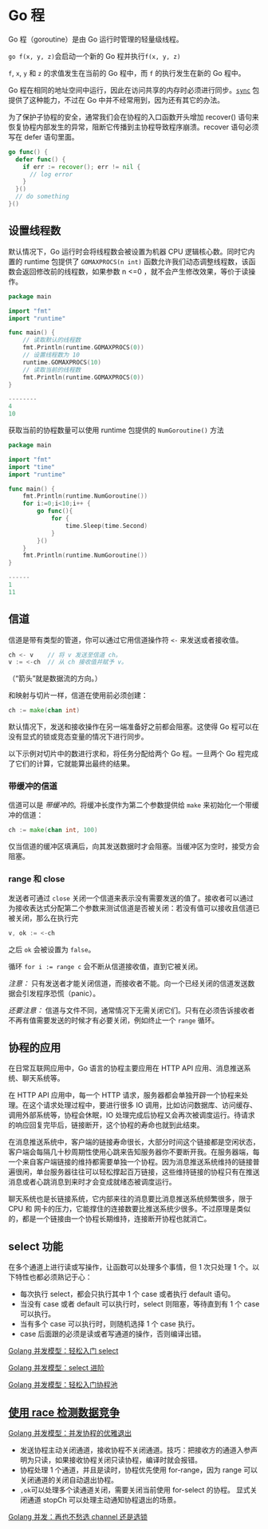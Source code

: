 # Go 程

Go 程（goroutine）是由 Go 运行时管理的轻量级线程。

`go f(x, y, z)`会启动一个新的 Go 程并执行`f(x, y, z)`

`f`, `x`, `y` 和 `z` 的求值发生在当前的 Go 程中，而 `f` 的执行发生在新的 Go 程中。

Go 程在相同的地址空间中运行，因此在访问共享的内存时必须进行同步。[`sync`](https://go-zh.org/pkg/sync/) 包提供了这种能力，不过在 Go 中并不经常用到，因为还有其它的办法。

为了保护子协程的安全，通常我们会在协程的入口函数开头增加 recover() 语句来恢复协程内部发生的异常，阻断它传播到主协程导致程序崩溃。recover 语句必须写在 defer 语句里面。

```go
go func() {
  defer func() {
    if err := recover(); err != nil {
      // log error
    }
  }()
  // do something
}()
```

## 设置线程数

默认情况下，Go 运行时会将线程数会被设置为机器 CPU 逻辑核心数。同时它内置的 runtime 包提供了 `GOMAXPROCS(n int)` 函数允许我们动态调整线程数，该函数会返回修改前的线程数，如果参数 n <=0 ，就不会产生修改效果，等价于读操作。

```go
package main

import "fmt"
import "runtime"

func main() {
    // 读取默认的线程数
    fmt.Println(runtime.GOMAXPROCS(0))
    // 设置线程数为 10
    runtime.GOMAXPROCS(10)
    // 读取当前的线程数
    fmt.Println(runtime.GOMAXPROCS(0))
}

--------
4
10
```

获取当前的协程数量可以使用 runtime 包提供的 `NumGoroutine()` 方法

```go
package main

import "fmt"
import "time"
import "runtime"

func main() {
    fmt.Println(runtime.NumGoroutine())
    for i:=0;i<10;i++ {
        go func(){
            for {
                time.Sleep(time.Second)
            }
        }()
    }
    fmt.Println(runtime.NumGoroutine())
}

------
1
11
```

## 信道

信道是带有类型的管道，你可以通过它用信道操作符 `<-` 来发送或者接收值。

```go
ch <- v    // 将 v 发送至信道 ch。
v := <-ch  // 从 ch 接收值并赋予 v。
```

（“箭头”就是数据流的方向。）

和映射与切片一样，信道在使用前必须创建：

```go
ch := make(chan int)
```

默认情况下，发送和接收操作在另一端准备好之前都会阻塞。这使得 Go 程可以在没有显式的锁或竞态变量的情况下进行同步。

以下示例对切片中的数进行求和，将任务分配给两个 Go 程。一旦两个 Go 程完成了它们的计算，它就能算出最终的结果。

### 带缓冲的信道

信道可以是 _带缓冲的_。将缓冲长度作为第二个参数提供给 `make` 来初始化一个带缓冲的信道：

```go
ch := make(chan int, 100)
```

仅当信道的缓冲区填满后，向其发送数据时才会阻塞。当缓冲区为空时，接受方会阻塞。

### range 和 close

发送者可通过 `close` 关闭一个信道来表示没有需要发送的值了。接收者可以通过为接收表达式分配第二个参数来测试信道是否被关闭：若没有值可以接收且信道已被关闭，那么在执行完

```go
v, ok := <-ch
```

之后 `ok` 会被设置为 `false`。

循环 `for i := range c` 会不断从信道接收值，直到它被关闭。

_注意：_ 只有发送者才能关闭信道，而接收者不能。向一个已经关闭的信道发送数据会引发程序恐慌（panic）。

_还要注意：_ 信道与文件不同，通常情况下无需关闭它们。只有在必须告诉接收者不再有值需要发送的时候才有必要关闭，例如终止一个 `range` 循环。

## 协程的应用

在日常互联网应用中，Go 语言的协程主要应用在 HTTP API 应用、消息推送系统、聊天系统等。

在 HTTP API 应用中，每一个 HTTP 请求，服务器都会单独开辟一个协程来处理。在这个请求处理过程中，要进行很多 IO 调用，比如访问数据库、访问缓存、调用外部系统等，协程会休眠，IO 处理完成后协程又会再次被调度运行。待请求的响应回复完毕后，链接断开，这个协程的寿命也就到此结束。

在消息推送系统中，客户端的链接寿命很长，大部分时间这个链接都是空闲状态，客户端会每隔几十秒周期性使用心跳来告知服务器你不要断开我。在服务器端，每一个来自客户端链接的维持都需要单独一个协程。因为消息推送系统维持的链接普遍很闲，单台服务器往往可以轻松撑起百万链接，这些维持链接的协程只有在推送消息或者心跳消息到来时才会变成就绪态被调度运行。

聊天系统也是长链接系统，它内部来往的消息要比消息推送系统频繁很多，限于 CPU 和 网卡的压力，它能撑住的连接数要比推送系统少很多。不过原理是类似的，都是一个链接由一个协程长期维持，连接断开协程也就消亡。

## select 功能

在多个通道上进行读或写操作，让函数可以处理多个事情，但 1 次只处理 1 个。以下特性也都必须熟记于心：

- 每次执行 select，都会只执行其中 1 个 case 或者执行 default 语句。
- 当没有 case 或者 default 可以执行时，select 则阻塞，等待直到有 1 个 case 可以执行。
- 当有多个 case 可以执行时，则随机选择 1 个 case 执行。
- case 后面跟的必须是读或者写通道的操作，否则编译出错。

[Golang 并发模型：轻松入门 select](http://lessisbetter.site/2018/12/13/golang-slect/)

[Golang 并发模型：select 进阶](http://lessisbetter.site/2018/12/17/golang-selete-advance/)

[Golang 并发模型：轻松入门协程池](http://lessisbetter.site/2018/12/20/golang-simple-goroutine-pool/)

## [使用 race 检测数据竞争](http://lessisbetter.site/2018/11/17/Golang-detecting-date-racing/)

[Golang 并发模型：并发协程的优雅退出](http://lessisbetter.site/2018/12/02/golang-exit-goroutine-in-3-ways/)

- 发送协程主动关闭通道，接收协程不关闭通道。技巧：把接收方的通道入参声明为只读，如果接收协程关闭只读协程，编译时就会报错。
- 协程处理 1 个通道，并且是读时，协程优先使用 for-range，因为 range 可以关闭通道的关闭自动退出协程。
- `,ok`可以处理多个读通道关闭，需要关闭当前使用 for-select 的协程。
  显式关闭通道 stopCh 可以处理主动通知协程退出的场景。

[Golang 并发：再也不愁选 channel 还是选锁](http://lessisbetter.site/2019/01/14/golang-channel-and-mutex/)
